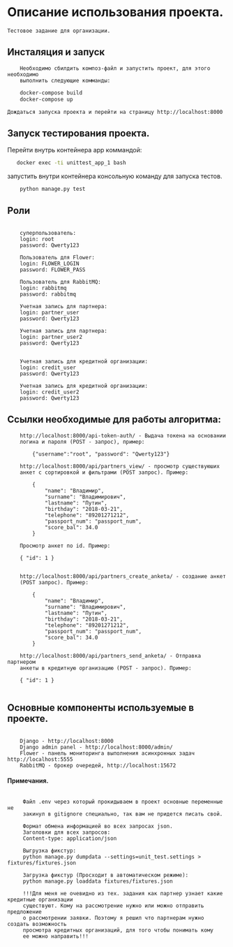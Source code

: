 # Описание использования проекта.

	Тестовое задание для организации.

## Инсталяция и запуск
```text
	Необходимо сбилдить композ-файл и запустить проект, для этого необходимо 
	выполнить следующие комманды:
```
	
```bash
	docker-compose build
	docker-compose up
```
	Дождаться запуска проекта и перейти на страницу http://localhost:8000
	
## Запуск тестирования проекта.
Перейти внутрь контейнера app коммандой:
```bash
   docker exec -ti unittest_app_1 bash
```
запустить внутри контейнера консольную команду для запуска тестов.
```bash
    python manage.py test
```

## Роли 

```text

	суперпользователь:
 	login: root
 	password: Qwerty123

 	Пользователь для Flower:
 	login: FLOWER_LOGIN
 	password: FLOWER_PASS

 	Пользователь для RabbitMQ:
 	login: rabbitmq
 	password: rabbitmq

 	Учетная запись для партнера:
 	login: partner_user
 	password: Qwerty123

 	Учетная запись для партнера:
 	login: partner_user2
 	password: Qwerty123


 	Учетная запись для кредитной организации:
 	login: credit_user
 	password: Qwerty123

 	Учетная запись для кредитной организации:
 	login: credit_user2
 	password: Qwerty123

``` 

## Ссылки необходимые для работы алгоритма:

```text
	http://localhost:8000/api-token-auth/ - Выдача токена на основании
	логина и пароля (POST - запрос), пример:
	
		{"username":"root", "password": "Qwerty123"}

    http://localhost:8000/api/partners_view/ - просмотр существуюших
    анкет с сортировкой и фильтрами (POST запрос). Пример:

        {
            "name": "Владимир",
            "surname": "Владимирович",
            "lastname": "Путин",
            "birthday": "2018-03-21",
            "telephone": "89201271212",
            "passport_num": "passport_num",
            "score_bal": 34.0
        }

    Просмотр анкет по id. Пример:

    { "id": 1 }


    http://localhost:8000/api/partners_create_anketa/ - создание анкет
    (POST запрос). Пример:

        {
            "name": "Владимир",
            "surname": "Владимирович",
            "lastname": "Путин",
            "birthday": "2018-03-21",
            "telephone": "89201271212",
            "passport_num": "passport_num",
            "score_bal": 34.0
        }

    http://localhost:8000/api/partners_send_anketa/ - Отправка партнером
    анкеты в кредитную организацию (POST - запрос). Пример:

    { "id": 1 }


```

## Основные компоненты используемые в проекте.
```text

	Django - http://localhost:8000
	Django admin panel - http://localhost:8000/admin/
	Flower - панель мониторинга выполнения асинхронных задач http://localhost:5555
	RabbitMQ - брокер очередей, http://localhost:15672

```

#### Примечания.
```text

     Файл .env через который прокидываем в проект основные переменные не
     закинул в gitignore специально, так вам не придется писать свой.

     Формат обмена информацией во всех запросах json.
     Заголовки для всех запросов:
     Content-type: application/json

     Выгрузка фикстур:
     python manage.py dumpdata --settings=unit_test.settings > fixtures/fixtures.json

     Загрузка фикстур (Просходит в автоматическом режиме):
     python manage.py loaddata fixtures/fixtures.json

     !!!Для меня не очевидно из тех. задания как партнер узнает какие кредитные организации
     существуют. Кому на рассмотрение нужно или можно отправить предложение
     о рассмотрении заявки. Поэтому я решил что партнерам нужно создать возможность
     просмотра кредитных организаций, для того чтобы понимать кому
     ее можно направить!!!

 ```